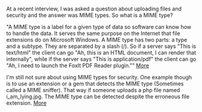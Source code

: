 At a recent interview, I was asked a question about uploading files and security and the answer was MIME types. So what is a MIME type?

"A MIME type is a label for a given type of data so software can know how to handle the data. It serves the same purpose on the Internet that file extensions do on Microsoft Windows. A MIME type has two parts: a type and a subtype. They are separated by a slash (/). So if a server says "This is text/html" the client can go "Ah, this is an HTML document, I can render that internally", while if the server says "This is application/pdf" the client can go "Ah, I need to launch the FoxIt PDF Reader plugin."" [More](https://stackoverflow.com/questions/3828352/what-is-a-mime-type)

I'm still not sure about using MIME types for security. One example though is to use an extension or a gem that detects the MIME type (Sometimes called a MIME sniffer). That way if someone uploads a php file named i_am_lying.jpg. The MIME type can be detected despite the erroneous file extension. [More](https://github.com/deviantech/carrierwave-mimetype-fu)